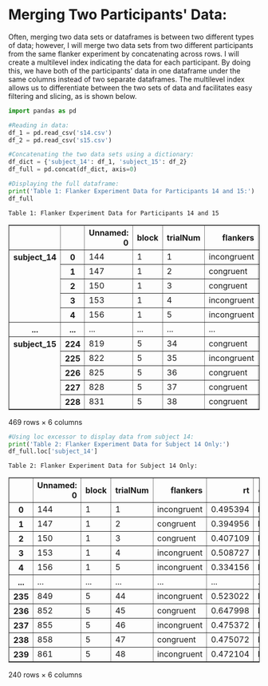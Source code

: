 # Merging Two Participants' Data:

Often, merging two data sets or dataframes is between two different types of data; however, I will merge two data sets from two different participants from the same flanker experiment by concatenating across rows. I will create a multilevel index indicating the data for each participant. By doing this, we have both of the participants' data in one dataframe under the same columns instead of two separate dataframes. The multilevel index allows us to differentiate between the two sets of data and facilitates easy filtering and slicing, as is shown below. 


```python
import pandas as pd
```


```python
#Reading in data:
df_1 = pd.read_csv('s14.csv')
df_2 = pd.read_csv('s15.csv')

#Concatenating the two data sets using a dictionary:
df_dict = {'subject_14': df_1, 'subject_15': df_2}
df_full = pd.concat(df_dict, axis=0)

#Displaying the full dataframe:
print('Table 1: Flanker Experiment Data for Participants 14 and 15:')
df_full

```

    Table 1: Flanker Experiment Data for Participants 14 and 15





<div>
<style scoped>
    .dataframe tbody tr th:only-of-type {
        vertical-align: middle;
    }

    .dataframe tbody tr th {
        vertical-align: top;
    }

    .dataframe thead th {
        text-align: right;
    }
</style>
<table border="1" class="dataframe">
  <thead>
    <tr style="text-align: right;">
      <th></th>
      <th></th>
      <th>Unnamed: 0</th>
      <th>block</th>
      <th>trialNum</th>
      <th>flankers</th>
      <th>rt</th>
      <th>error</th>
    </tr>
  </thead>
  <tbody>
    <tr>
      <th rowspan="5" valign="top">subject_14</th>
      <th>0</th>
      <td>144</td>
      <td>1</td>
      <td>1</td>
      <td>incongruent</td>
      <td>0.495394</td>
      <td>False</td>
    </tr>
    <tr>
      <th>1</th>
      <td>147</td>
      <td>1</td>
      <td>2</td>
      <td>congruent</td>
      <td>0.394956</td>
      <td>False</td>
    </tr>
    <tr>
      <th>2</th>
      <td>150</td>
      <td>1</td>
      <td>3</td>
      <td>congruent</td>
      <td>0.407109</td>
      <td>False</td>
    </tr>
    <tr>
      <th>3</th>
      <td>153</td>
      <td>1</td>
      <td>4</td>
      <td>incongruent</td>
      <td>0.508727</td>
      <td>False</td>
    </tr>
    <tr>
      <th>4</th>
      <td>156</td>
      <td>1</td>
      <td>5</td>
      <td>incongruent</td>
      <td>0.334156</td>
      <td>False</td>
    </tr>
    <tr>
      <th>...</th>
      <th>...</th>
      <td>...</td>
      <td>...</td>
      <td>...</td>
      <td>...</td>
      <td>...</td>
      <td>...</td>
    </tr>
    <tr>
      <th rowspan="5" valign="top">subject_15</th>
      <th>224</th>
      <td>819</td>
      <td>5</td>
      <td>34</td>
      <td>congruent</td>
      <td>0.301171</td>
      <td>False</td>
    </tr>
    <tr>
      <th>225</th>
      <td>822</td>
      <td>5</td>
      <td>35</td>
      <td>incongruent</td>
      <td>0.524165</td>
      <td>False</td>
    </tr>
    <tr>
      <th>226</th>
      <td>825</td>
      <td>5</td>
      <td>36</td>
      <td>congruent</td>
      <td>0.399177</td>
      <td>False</td>
    </tr>
    <tr>
      <th>227</th>
      <td>828</td>
      <td>5</td>
      <td>37</td>
      <td>congruent</td>
      <td>0.363240</td>
      <td>False</td>
    </tr>
    <tr>
      <th>228</th>
      <td>831</td>
      <td>5</td>
      <td>38</td>
      <td>congruent</td>
      <td>0.416024</td>
      <td>False</td>
    </tr>
  </tbody>
</table>
<p>469 rows × 6 columns</p>
</div>




```python
#Using loc excessor to display data from subject 14:
print('Table 2: Flanker Experiment Data for Subject 14 Only:')
df_full.loc['subject_14']
```

    Table 2: Flanker Experiment Data for Subject 14 Only:





<div>
<style scoped>
    .dataframe tbody tr th:only-of-type {
        vertical-align: middle;
    }

    .dataframe tbody tr th {
        vertical-align: top;
    }

    .dataframe thead th {
        text-align: right;
    }
</style>
<table border="1" class="dataframe">
  <thead>
    <tr style="text-align: right;">
      <th></th>
      <th>Unnamed: 0</th>
      <th>block</th>
      <th>trialNum</th>
      <th>flankers</th>
      <th>rt</th>
      <th>error</th>
    </tr>
  </thead>
  <tbody>
    <tr>
      <th>0</th>
      <td>144</td>
      <td>1</td>
      <td>1</td>
      <td>incongruent</td>
      <td>0.495394</td>
      <td>False</td>
    </tr>
    <tr>
      <th>1</th>
      <td>147</td>
      <td>1</td>
      <td>2</td>
      <td>congruent</td>
      <td>0.394956</td>
      <td>False</td>
    </tr>
    <tr>
      <th>2</th>
      <td>150</td>
      <td>1</td>
      <td>3</td>
      <td>congruent</td>
      <td>0.407109</td>
      <td>False</td>
    </tr>
    <tr>
      <th>3</th>
      <td>153</td>
      <td>1</td>
      <td>4</td>
      <td>incongruent</td>
      <td>0.508727</td>
      <td>False</td>
    </tr>
    <tr>
      <th>4</th>
      <td>156</td>
      <td>1</td>
      <td>5</td>
      <td>incongruent</td>
      <td>0.334156</td>
      <td>False</td>
    </tr>
    <tr>
      <th>...</th>
      <td>...</td>
      <td>...</td>
      <td>...</td>
      <td>...</td>
      <td>...</td>
      <td>...</td>
    </tr>
    <tr>
      <th>235</th>
      <td>849</td>
      <td>5</td>
      <td>44</td>
      <td>incongruent</td>
      <td>0.523022</td>
      <td>False</td>
    </tr>
    <tr>
      <th>236</th>
      <td>852</td>
      <td>5</td>
      <td>45</td>
      <td>congruent</td>
      <td>0.647998</td>
      <td>False</td>
    </tr>
    <tr>
      <th>237</th>
      <td>855</td>
      <td>5</td>
      <td>46</td>
      <td>incongruent</td>
      <td>0.475372</td>
      <td>False</td>
    </tr>
    <tr>
      <th>238</th>
      <td>858</td>
      <td>5</td>
      <td>47</td>
      <td>congruent</td>
      <td>0.475072</td>
      <td>False</td>
    </tr>
    <tr>
      <th>239</th>
      <td>861</td>
      <td>5</td>
      <td>48</td>
      <td>incongruent</td>
      <td>0.472104</td>
      <td>False</td>
    </tr>
  </tbody>
</table>
<p>240 rows × 6 columns</p>
</div>


